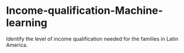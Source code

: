 # Income-qualification-Machine-learning
Identify the level of income qualification needed for the families in Latin America.
